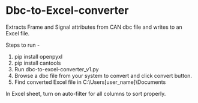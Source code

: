 # Dbc-to-Excel-converter

Extracts Frame and Signal attributes from CAN dbc file and writes to an Excel file.

Steps to run -
1. pip install openpyxl 
2. pip install cantools
3. Run dbc-to-excel-converter_v1.py
4. Browse a dbc file from your system to convert and click convert button.
5. Find converted Excel file in C:\Users\[user_name]\Documents

In Excel sheet, turn on auto-filter for all columns to sort properly.
